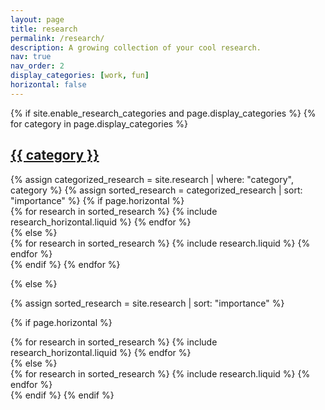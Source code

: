 ```yaml
---
layout: page
title: research
permalink: /research/
description: A growing collection of your cool research.
nav: true
nav_order: 2
display_categories: [work, fun]
horizontal: false
---
```


<!-- pages/research.md -->
<div class="research">
{% if site.enable_research_categories and page.display_categories %}
  <!-- Display categorized research -->
  {% for category in page.display_categories %}
  <a id="{{ category }}" href=".#{{ category }}">
    <h2 class="category">{{ category }}</h2>
  </a>
  {% assign categorized_research = site.research | where: "category", category %}
  {% assign sorted_research = categorized_research | sort: "importance" %}
  <!-- Generate cards for each research -->
  {% if page.horizontal %}
  <div class="container">
    <div class="row row-cols-1 row-cols-md-2">
    {% for research in sorted_research %}
      {% include research_horizontal.liquid %}
    {% endfor %}
    </div>
  </div>
  {% else %}
  <div class="row row-cols-1 row-cols-md-3">
    {% for research in sorted_research %}
      {% include research.liquid %}
    {% endfor %}
  </div>
  {% endif %}
  {% endfor %}

{% else %}

<!-- Display research without categories -->

{% assign sorted_research = site.research | sort: "importance" %}

  <!-- Generate cards for each research -->

{% if page.horizontal %}

  <div class="container">
    <div class="row row-cols-1 row-cols-md-2">
    {% for research in sorted_research %}
      {% include research_horizontal.liquid %}
    {% endfor %}
    </div>
  </div>
  {% else %}
  <div class="row row-cols-1 row-cols-md-3">
    {% for research in sorted_research %}
      {% include research.liquid %}
    {% endfor %}
  </div>
  {% endif %}
{% endif %}
</div>
